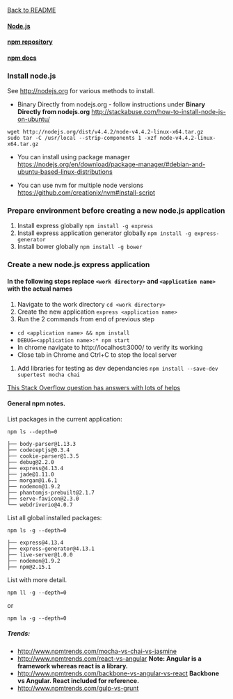 [Back to README](README.md)
#### [Node.js](https://nodejs.org/en/)

#### [npm repository](https://www.npmjs.com)
#### [npm docs](https://docs.npmjs.com)

### Install node.js
See http://nodejs.org for various methods to install.

* Binary Directly from nodejs.org - follow instructions under **Binary Directly from nodejs.org** http://stackabuse.com/how-to-install-node-js-on-ubuntu/
```
wget http://nodejs.org/dist/v4.4.2/node-v4.4.2-linux-x64.tar.gz
sudo tar -C /usr/local --strip-components 1 -xzf node-v4.4.2-linux-x64.tar.gz
```
* You can install using package manager https://nodejs.org/en/download/package-manager/#debian-and-ubuntu-based-linux-distributions

* You can use nvm for multiple node versions https://github.com/creationix/nvm#install-script

### Prepare environment before creating a new node.js application
1. Install express globally ```npm install -g express```
1. Install express application generator globally ```npm install -g express-generator```
1. Install bower globally ```npm install -g bower```

### Create a new node.js express application
#### In the following steps **replace** `<work directory>` and `<application name>` with the actual names
1. Navigate to the work directory ```cd <work directory>```
1. Create the new application ```express <application name>```
1. Run the 2 commands from end of previous step
  * ```cd <application name> && npm install```
  * ```DEBUG=<application name>:* npm start```
  * In chrome navigate to http://localhost:3000/ to verify its working
  * Close tab in Chrome and Ctrl+C to stop the local server
1. Add libraries for testing as dev dependancies ```npm install --save-dev supertest mocha chai```

[This Stack Overflow question has answers with lots of helps](http://stackoverflow.com/questions/2353818/how-do-i-get-started-with-node-js)

#### General npm notes.
List packages in the current application:
```
npm ls --depth=0
```
```
├── body-parser@1.13.3
├── codeceptjs@0.3.4
├── cookie-parser@1.3.5
├── debug@2.2.0
├── express@4.13.4
├── jade@1.11.0
├── morgan@1.6.1
├── nodemon@1.9.2
├── phantomjs-prebuilt@2.1.7
├── serve-favicon@2.3.0
└── webdriverio@4.0.7
```
List all global installed packages:
```
npm ls -g --depth=0
```
```
├── express@4.13.4
├── express-generator@4.13.1
├── live-server@1.0.0
├── nodemon@1.9.2
├── npm@2.15.1
```
List with more detail.
```
npm ll -g --depth=0
```
or
```
npm la -g --depth=0
```


##### Trends:
* http://www.npmtrends.com/mocha-vs-chai-vs-jasmine
* http://www.npmtrends.com/react-vs-angular
**Note: Angular is a framework whereas react is a library.**
* http://www.npmtrends.com/backbone-vs-angular-vs-react **Backbone vs Angular. React included for reference.**
* http://www.npmtrends.com/gulp-vs-grunt

